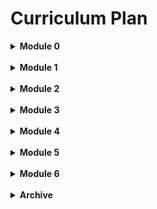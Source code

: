 # Curriculum Plan

<details><Summary><strong>Module 0</strong></Summary>
To Be Moved
</details><br>

<details><Summary><strong>Module 1</strong></Summary>

### Week 1
* Intro to Programming
    - Understand what makes something a computer
    - Appreciate the importance of giving instructions
    - Write a simple program
* Data Types and Variables
    - Recognize each of the main c# datatypes.
    - Speak to a few common methods for each data type.
    - Practice researching built-in c# methods.
* Conditional Logic
    - explain the flow of execution through code  
    - use `if/else` statements to control execution
* PD: Note-Taking for Technical Content
    - Identify strategies for note-taking for technical content
    - Implement note-taking strategies for upcoming lessons

### Week 2
* Collections 
    - Define and use **arrays** and **lists**
    - Identify key differences between **arrays** and **lists**
    - Define and use a **dictionary**
    - Iterate through collections with `foreach` and `for`
* Looping and Iteration
    - Identify and implement code blocks.
    - Use `while`, and `for` to repeat code blocks.
    - Recognize potential infinite loops.
* Methods
    - Define the terms Method, Argument, Return Value, and Object.
    - Explain why we use methods
    - Define methods in c#
    - Understand how abstraction helps us program
* PD: Asking Technical Questions That Lead to Answers
    - Use effective keywords in a Google search to find answers faster
    - Ask technical questions that are both clear and concise

### Week 3
* Classes
    - Describe the difference between a class and an instance of that class
    - Practice building classes with state and behavior
    - Identify some best-practices for defining state and behavior
* Object Oriented Programming (OOP)
    - Define OOP
    - Discuss the benefits of OOP
    - Identify different syntaxes for object instantiation
* Class Interaction
    - Implement appropriate class file structure
    - Gain familiarity with passing around 'smart' objects
* PD: Productivity + Time MGMT
    - Identify strategies for improving productivity in a fast-paced, learning environment
    - Implement productivity strategies and approaches for the upcoming week
    - Review your current approach to time management and calendaring
    - Implement time management strategies for the upcoming week

### Week 4
* Intro to IDE
    - Define and start using an IDE
    - Identify the benefits of using an IDE
* Debugging
    - Understand what a bug is
    - Practice Debugging with Breakpoints
* Unit Testing, Part 1
    - Define Automated Testing.
    - Understand why we use tests.
    - Implement unit tests for a single class.

### Week 5
* Unit Testing, Part 2
    - Define the stages of a test
    - Recognize difference in testing command and query methods
* Scope
    - Identify how **scope** affects where variables can be accessed
    - Have a reference to look at when **scope** errors show up
    - Understand the difference between the **public** and **private** access modifiers
    - Start thinking about when to use **public** vs **private**
* Refactoring
    - Define 'Refactoring' in programming terms.
    - Define and implement the Single Responsibility Principle
* PD: Using Technical Terminology
    - Practice using technical terminology to describe code.
    - Practice presenting technical topics in a group setting.

### Project
* Message Logger
    - Demonstrate:
        * Version Control, including branches and pull requests.
        * Understanding of database table relationships.
        * Database CRUD with an ORM.

    - Explore:
        * Dive into a new (not written by you) code base!
        * Using TDD to add additional features! (For any new feature that you create, try writing the tests first, and then creating the code that makes those tests pass!)

</details><br>

<details><Summary><strong>Module 2</strong></Summary>

### Week 1
* Version Control and Solo Git
    - Define Version Control and its benefit
    - Build a mental model of branching workflow
    - Practice committing and branching on a solo repository
* Intro to Databases
    - Describe a database and its uses in various applications
    - Define relational data
    - Create a Database with Postgresql and PgAdmin
* SQL CRUD
    - Define CRUD
    - Use SQL to SELECT, INSERT, REMOVE and UPDATE records
    - Use basic WHERE clause to filter records
* PD: The Graceful Exit
    - Strategies for responding to questions you can't answer.
    - Identify personal qualities you want to highlight.

### Week 2
* Test Driven Development
    - Describe the benefits of TDD
    - Practice a TDD workflow
    - Define the difference between Unit and Integration tests
* Git for Pairs
    - Outline a workflow for collaborating on a single repository
    - Identify and resolve merge conflicts
* Data Relationships
    - Solidify understanding of Primary Keys and Foreign Keys
    - Visualize One-to-One, One-to-Many, and Many-to-Many relationships
    - Implement a Many-to-Many relationship using a join table
    - Practice describing different relationships
* PD: Revisiting Productive Struggle

### Week 3
* SQL Aggregates
    - Develop a visualization for grouping and aggregating data
    - Use GROUP BY, COUNT, SUM, and AVERAGE
* SQL Joins
    - Visualize and practice SQL join queries
    - Use WHERE and JOIN together
    - Understand the difference between an inner join and a left join
* LINQ
    - Understand why we use LINQ
    - Practice basic LINQ methods
    - Recognize LINQ Query Syntax
* PD: TBD

### Week 4
* Intro to ORM
    - Define ORM, Entity Framework, and Framework
    - Describe the benefits of working with objects
    - Use Entity Framework in a Console Application to create a database
    - Create a one-to-many relationship using Entity Framework
* CRUD with ORM
* PD: TBD

### Week 5
* Database Migrations
    - Explore business decisions that drive database changes
    - Practice making database changes to add and remove columns
    - Learn how to create seed data
* Many to Many Using an ORM
    -  Understand why frameworks have versions
    -  Reinforce how to structure many-to-many database relationships
    -  Implement a many-to-many relationship using Entity Framework
* PD: SQL Workplace Simulation
    - Practice professional Slack communication
    - Apply SQL skills to a more real-world scenario
    - Practice giving and receiving feedback

### Project
* Message Logger
    - Demonstrate:
        * Version Control, including branches and pull requests.
        * Understanding of database table relationships.
        * Database CRUD with an ORM.
    - Explore:
        * Dive into a new (not written by you) code base!
        * Using TDD to add additional features! (For any new feature that you create, try writing the tests first, and then creating the code that makes those tests pass!)

</details><br>

<details><Summary><strong>Module 3</strong></Summary>

**Mod Overview** All things MVC.  
**Lesson Project** [MvcMovie](https://github.com/turingschool-examples/MvcMovieStarter)  
**Lab Project** [RecordCollection](https://github.com/turingschool-examples/RecordCollectionStarter)  

### Week 1
* HTTP Request/Response Cycle
    - Develop a diagram of how the web works
    - Identify the key responsiblities of Backend and Frontend development
* HTML
    - Define HTML and its purpose
    - Identify and use attributes for appropriate elements
    - Understand the importance of semantic HTML
* CSS
    - Define CSS and its purpose
    - Practice Debugging with Chrome Dev Tools
    - Demonstrate an understanding of the box model
### Week 2
* Intro to MVC
    - Identify the elements of the MVC design pattern
    - Describe the single responsibility of each of the Model, View, and Controller
    - Describe how data is passed through the MVC pattern
* REST
    - Define REST
    - Identify RESTful and non-RESTful routes
    - Create a show page for a single resource (using a restful route)
* Feature Testing
    - Understand why feature testing is important
    - Make connections between a browser and an in-project client
    - Practice testing basic user interactions with xUnit.
### Week 3
* Creating and Reading Single Resources
    - Diagram the Request/Response cycle with a form submission
    - Use a form to create single resources
    - Create Tests for #New and #Create actions.
* Creating and Reading Related Resources
    - Use a form to create a one-to-many relationship
    - Use a form to create a many-to-many relationship
    - Create Show Page for a Resource with related data
### Week 4
* Query String Parameters
    - Discover real-world examples of query string parameters in action
    - Understand how data is dynamically passed using query string parameters
    - Use query string parameters to filter data on an Index page
* Updating Resources
    - Use a form to update single resources
    - Use a form to update a one-to-many relationship
* Destroying Resources
    - Describe some common pitfalls when destroying resources
    - Practice destruction of single and related resources

</details><br>

<details><Summary><strong>Module 4</strong></Summary>

## Mod 4
* Big theme: we are building BE APIs
    - ideally, we would have a nice JS frontend
    - MVP, we will use postman to interact with our APIs

## Intermission
* Javascript
    - khan academy
### Week 1
* JavaScript (Likely 2 lessons, with intermission work, maybe 1?)
    - Understand why it is important to be familiar with JavaScript
    - Available DataTypes
    - How to Build a Function
    - Accessing DOM elements and events
* Reviewing Concepts
    - MVC Practice
    - Review SQL
    - Review OOP/C# fundamentals
### Week 2
* Intro to APIs
    - Understand how an API works at a conceptual level
    - Expand our understanding of what a 'client' could be
    - Create an in-app client to manipulate HTTP responses
    - Practice requests to an existing - using Postman
* Building an API
    - Review HTTP Request/Response Structure 
    - Use TDD to Implement CRUD endpoints through an API
    - Define and identify valid JSON data structures
<!-- * Testing Strategies when Consuming an API
    - Understand the necessity of faking API requests in tests
    - Implment mock/vcr to maintain test coverage -->


### Week 3
* CHECKPOINT - a mini individual project.  Can you build an API?
* Maintaining State
    - Identify the limitations of Stateless HTTP
    - Introduce the concept of Sessions & Cookies
    - Implement a simple Cookie
<!-- 
Move to Mod5, independent learning/tutorial
* Authentication
    - Explain the use of Authentication and its importance
    - Implement Authentication
* Authorization
    - Identify the difference between Authentication and Authorization
    - Implement User Roles with Authorization -->
### Week 4
* Security Concerns
    - Common pitfalls (what would happen if...)
    - General strategies for security
    - Understanding the inherent risks of the internet (we can't save every situation)
* ?Advanced Data Manipulations? On the scope and sqnce doc, the learning goal includes Advanced SQL
    - https://backend.turing.edu/module3/lessons/advanced_activerecord
### Independent Learning
* Inheritance
* Interfaces
* Dependency Injection
</details><br>

<details><Summary><strong>Module 5</strong></Summary>


## Better MVC, Auth/Auth, Calling 3rd Party APIs
* Lab ideas
    - refactor a portion of the Mod3 project

### Week 1
* Mods 1-4 Review
    - Includes SQL Review
* Error Handling & Data Validations - Let's try to break our apps, and then fix them.
    - Identify the differences between Error Handling, and program crashing
    - Throw situation-specific errors
        * Input level-validation
        * 404 and other error codes (graceful breaking)
    - Implement try/catch blocks 
* Logging
* PD - Talking While Coding in Interviews
    - start to prepare for talking through process while you are doing a thing.
    - stop being silent while in conversation - entertain your interviewer.

### Week 2
* SOLID (Refactoring Patterns)
    - Reinforce our understanding of SRP
    - Introduce OLID Principles
* Writing Good Documentation
    - Understand the reasons for good documentation
    - Identify what to include in your documentation
* MVC Project 
    * Refactor Mod4 project
    * Work on someone else's project
    * Responding to tickets, working on a team
* PD - Resumes

### Week 3 Auth/Auth
* Finish MVC Project
* Authentication
* Authorization
* PD - Github 'Profile'

### Week 4 Calling APIs from .NET (more api, better api)
* Calling 3rd party APIs in .NET
    - Implement Secure Environment Variables
* API Documentation
    - swagger ?
* BigO and Process Optimization (Time/space trade-offs)
We want this lesson in Mod5, we still need to decide exactly what goes into it.
    - nested for-loops is bad
    - Understand the impact of poor optimization
    - Introduce the problem of over-iteration and optimization
    - Gain a familiarity with Big0 terminology (I've heard of this thing, but may not be an expert)
* PD - Cover Letters

### Weeks 5 & 6 Project
* Call third-party API to build new feature
* PD - LinkedIn Activities

### Possible Other Topics

* Interview Lifecycle
    - Identify the varying steps of an interview
    - Common Pitfalls in Interviewing
    - The graceful exit
* Interview Coaching; make students understand:
    - that what they have been doing working in existing code bases sets them apart from the 'rails-new' crowd
    - Focused work on PD (teamwork, communication, feedback)

### Extension Topics (maybe mod6)
* Customizing JSON Responses
    - Define and implement a Serializer
    - Expand our understanding of MVC responsibilities
    - Describe how a Serializer can support OOP Principles
* Caching
    - Define Caching and why it is useful
    - Implement caching
* Background Workers
    - Identify opportunities to use background workers
    - Implement a background worker
* Logging
    - help yourself debug
* Deployment
    - know that this is a thing
    - super simple deploy (maybe gh-pages)
* Async as a concept
* NoSQL databases
    - pro/cons of relational v non-relational data
* .NET scaffolding & syntactic sugar
    - discussion
    - pro/con of using scaffolds
    - tag helpers (asp-action, display-for, etc...)
    - this can be prep for take-home challenges where they will see more .NET 'magic'
</details><br>

<details><Summary><strong>Module 6</strong></Summary>
To Be Determined
</details><br>

<details><Summary><strong>Archive</strong></Summary>

## Mod 0
* Computer Setup [Richard's awesome setup]()
### Day 1
* Intro and Welcome to Turing
* Computer Tools check
    - double check bookmarks
    - how to use loom, trello, replit
* Communication via Slack NEED RESOURCE
    - At some point, want something that has them practice giving instructions.  COULD start their DMs to all instructors with that
* Typing with Code Characters [typing.io](https://typing.io/lesson/csharp/asp.net/CSharpCodeParser.cs/1)
### Day 2
* Google Productivity 
    - [Calendaring](https://mod0.turing.edu/shared/calendaring)
    - [gmail] NEED RESOURCE
* [Observations and Decision Making in Programming](/Mod0/TechnicalDay1.md)
### Day 3
* Google Office
    - [Drive] NEED RESOURCE
    - [Docs] NEED RESOURCE
    - [Slides] NEED RESOURCE
* [Keeping Track of Information in Programming](/Mod0/TechnicalDay2.md)
### Day 4
* Prep for Presentations NEED RESOURCE
* Presentations


## Mod 1
### Week 1
* 🎒[Intro to Programming (How Computers Work)](/Mod1/Lessons/Week1/introToProgramming.md)
* 💡⬆️ [Intro to Labs](/Mod1/Labs/Week1/IntroToLabs.md)
* 🎒[Datatypes & Variables](/Mod1/Lessons/Week1/datatypesAndVariables.md)
* 💡⬆️ [Lab/Exercise](/Mod1/Labs/Week1/DatatypesAndVariables.md)
* 🎒[Conditional Logic](/Mod1/Lessons/Week1/ConditionalLogic.md)
* 💡⬆️ [Lab/Exercise](/Mod1/Labs/Week1/ConditionalLogic.md)
* 🧪[Weekly Assessment](/Mod1/Assessments/week1.md)
* 🎒[Topic Review](/Mod1/Lessons/Week1/WeekInReview.md)

### Week 2
* 🎒[Looping](/Mod1/Lessons/Week2/Looping.md)
* 💡⬆️ [Lab/Exercise](/Mod1/Labs/Week2/Looping.md)
* 🎒[Collections](/Mod1/Lessons/Week2/Collections.md)
* 💡⬆️ [Lab/Exercise](/Mod1/Labs/Week2/Collections.md)
* 🎒[Methods](/Mod1/Lessons/Week2/Methods.md)
* 💡⬆️ [Lab/Exercise](/Mod1/Labs/Week2/Methods.md)
* 🧪[Weekly Assessment](/Mod1/Assessments/week2.md)
* 🎒[Topic Review](Mod1/Lessons/Week2/WeekInReview.md)

### Week 3
* 🎒[Classes](/Mod1/Lessons/Week3/Classes.md)
* 💡⬆️ [Lab/Exercise](/Mod1/Labs/Week3/Classes.md)
* 🎒[OOP](/Mod1/Lessons/Week3/OOP.md)
* 💡⬆️ [Lab/Exercise](/Mod1/Labs/Week3/OOP.md)
* 🎒[Class/Object Interaction](/Mod1/Lessons/Week3/ClassInteraction.md)
* 💡⬆️ [Lab/Exercise](/Mod1/Labs/Week3/ClassInteraction.md)
* 🧪[Weekly Assessment](/Mod1/Assessments/Week3.md)
* 🎒[Topic Review](/Mod1/Lessons/Week3/WeekInReview.md)

### Week 4
* 🎒[Intro to IDEs](/Mod1/Lessons/Week4/IntroToIDE.md)
* 💡⬆️ [Lab/Exercise](/Mod1/Labs/Week4/IntroToIDE.md)
* 🎒[Debugging](/Mod1/Lessons/Week4/Debugging.md)
* 💡⬆️ [Lab/Exercise](/Mod1/Labs/Week4/Debugging.md)
* 🎒[Unit Tests I](/Mod1/Lessons/Week4/UnitTestingI.md)
* 💡⬆️ [Lab/Exercise](/Mod1/Labs/Week4/UnitTestingI.md)
* 🧪[Weekly Assessment](/Mod1/Assessments/Week4.md)
* 🎒[Topic Review](/Mod1/Lessons/Week4/WeekInReview.md)

### Week 5
* 🎒[Refactoring](/Mod1/Lessons/Week5/Refactoring.md)
* 💡⬆️ [Lab/Exercise](/Mod1/Labs/Week5/Refactoring.md)
* 🎒[Unit Tests II](/Mod1/Lessons/Week5/UnitTestingII.md)
* 💡⬆️ [Lab/Exercise](/Mod1/Labs/Week5/UnitTestingII.md)
* 🎒[Scope and Access Modifiers](/Mod1/Lessons/Week5/scope.md)
* 🧪Weekly Assessment
* 🎒Topic Review
### [Project](/Mod1/Project/Index.md)

### Week 6
PD: 💼 [Peer Feedback](/Mod1/ProfessionalDevelopment/PeerFeedback.md)


## Mod 2
Lab Project Goals:  
Create a Database for a Library Application  
Use EF to create a connection to the DB  
Use EF to create and manipulate DB records  
Use TDD to create classes  
Test DB connections and records  
### Week 1
* 🎒[Version Control and Solo Git/GitHub](/Mod2/Lessons/Week1/VersionControlAndSoloGit.md)
    - Describe the benefits of Version Control
    - Create a repository
    - Use branch workflow
* 💡[Lab/Exercise](/Mod2/Labs/Week1/VersionControl.md)
* ➡️[Preparation: Intro to Databases](/Mod2/Preparation/IntroToDatabases.md)
* 🎒[Lesson: Intro to Databases](/Mod2/Lessons/Week1/IntroToDatabases.md)
    - Describe a database its uses in various applications
    - Define relational data and data normalization
    - Create a Database with Postgresql and PgAdmin  
* 💡[Lab/Exercise](/Mod2/Labs/Week1/IntroToDatabases.md)
        * Lab Project: Create Database for Library (not connected)
* ➡️[Preparation: SQL CRUD](/Mod2/Preparation/SQLCRUD.md)
* 🎒[Lesson: SQL CRUD](/Mod2/Lessons/Week1/SQLCRUD.md)
    - Use SQL to SELECT, INSERT, REMOVE and UPDATE records
    - Use basic WHERE clause to filter records  
        * Lab Project: Use SQL to insert and query library records in the DB
* PD Idea: Get on linked in - intro just to start connecting as you meet people.
### Week 2
* ➡️[Preparation: TDD](/Mod2/Preparation/TDD.md)
* 🎒[Lesson: Test Driven Development](/Mod2/Lessons/Week2/TDD.md)
    - Describe the benefits of TDD
    - Practice a TDD workflow
* 💡[Lab/Exercise](/Mod2/Labs/Week2/TDD.md)
    * Lab Project: use TDD to create classes for library records
* 🎒[Lesson: Git for Pairs](Mod2/Lessons/Week2/GitForPairs.md)
    - Outline a workflow for collaborating on a single repository
    - Identify and resolve merge conflicts
* 💡[Lab/Exercise](/Mod2/Labs/Week2/GitForPairs.md)
    - Add collaborator to GitHub repository
    - Create and checkout branches in Git
    - Practice basic Git workflow (add, commit, push, pull)
    - Create, review, and merge Pull Requests
### Week 3
* ➡️[Preparation: Data Relationships](/Mod2/Preparation/Week3/DataRelationships.md)
* 🎒[Lesson: Data Relationships](/Mod2/Lessons/Week3/DataRelationships.md) (One to One, One to Many, Many to Many)
    * Solidify understanding of Primary Keys and Foreign Keys
    * Visualize One-to-One, One-to-Many, and Many-to-Many relationships
    * Implement a Many-to-Many relationship using a join table
    * Practice describing different relationships 
* 💡 [Lab/Exercise](/Mod2/Labs/Week3/DataRelationships.md)
    * Lab Project: Add an Author Table to the Library Db (many-to-many)
* Lesson: SQL Aggregates
    - Develop a visualization for grouping and aggregating data
    - Use GROUP BY, COUNT, SUM, and AVERAGE
    - Research additional aggregate functions  
  Lab Project: Use SQL to query some Library Statistics
* Lesson: SQL JOINS
    - Use JOIN to query related records
    - Use WHERE to filter joined queries  
  Lab Project: User SQL to select related records
* PD POTENTIAL: Practice sending and responding to requests for other teams (as a dev you won't always be coding, you will be asked for datapoints from other teams.)
### Week 4
* ➡️[Preparation: LINQ](/Mod2/Preparation/Week4/LINQ.md)
* 🎒[Lesson: LINQ](/Mod2/Lessons/Week4/LINQ.md)
* 💡[Lab/Exercise: LINQ](/Mod2/Labs/Week4/LINQ.md)
* ➡️[Preparation: Intro to ORM](/Mod2/Preparation/Week4/IntroToORM.md)
* 🎒[Lesson: Intro to ORM](/Mod2/Lessons/Week4/IntroToORM.md)
    - Define ORM and Framework
    - Describe the benefits of working with Objects
    - Set up Entity Framework in a Console Application
    - Create a one-to-many relationship using an ORM
* 💡 [Lab/Exercise: ](/Mod2/Labs/Week4/IntroToORM.md) Create one-to-many book and patrons tables using EF
* Lesson: CRUD with ORM
    - Deepen understanding of test setup by creating a test database
    - Use TDD to implement CRUD functionality in a console application  
    - Use EF and LINQ to query database records
  Lab Project: Use TDD and EF to create library records

### Week 5
* ➡️[Preparation: Database Migrations](/Mod2/Preparation/Week5/DatabaseMigrations.md)
* 🎒[Lesson: Database Migrations](/Mod2/Lessons/Week5/DatabaseMigrations.md)
    - Explore business decisions that drive database changes
    - Practice making database changes to add and remove columns
    - Learn how to create seed data
* 💡[Lab/Exercise: ](/Mod2/Labs/Week5/DatabaseMigrations.md)  use a migration to add a table and column to the database
* ➡️[Preparation: Many-to-Many using an ORM](/Mod2/Preparation/Week5/ManyToManyWithAnORM.md)
* 🎒[Lesson: Many-to-Many using an ORM](/Mod2/Lessons/Week5/ManyToManyWithAnORM.md)
    -  Understand why frameworks have versions
    -  Reinforce how to structure many-to-many database relationships
    -  Implement a many-to-many relationship using Entity Framework
* 💡[Lab/Exercise: ](/Mod2/Labs/Week5/ManyToManyWithAnORM.md) Create many-to-many relationship between books and authors using an ORM.

## Mod 3
### Week 1
* HTTP Request/Response Cycle
    - Develop a diagram of how the web works
    - Identify the key responsiblities of Backend and Frontend development
* HTML
    - Define HTML and its purpose
    - Identify and use attributes for appropriate elements
    - Understand the importance of semantic HTML
* CSS
    - Define CSS and its purpose
    - Practice Debugging with Chrome Dev Tools
    - Demonstrate an understanding of the box model
### Week 2
* Interfaces (we need to learn this so that students can understand some of the setup for a .NET MVC project)
    - Identify objects that have shared structure/behavior
    - Implement an interface structure
    - Practice identifying interfaces in existing code
* Intro to MVC
    - Identify the elements of the MVC design pattern
    - Describe the single responsibility of each of the Model, View, and Controller
    - Describe how data is passed through the MVC pattern
* Feature Testing
    - Understand why feature testing is important
    - Make connections between a browser and an in-project client
    - Practice testing basic user interactions with xUnit and Selenium.
### Week 3
* REST
    - Define REST
    - Identify RESTful and non-RESTful routes
    - Explore the pros and cons of REST
* Creating and Reading Single Resources
    - Diagram the Request/Response cycle with a form submission
    - Use a form to create single resources
    - Create Index and Show pages for a single resource
* Creating and Reading Related Resources
    - Use a form to create a one-to-many relationship
    - Create Show Page for a Resource with related data
### Week 4
* Dynamic Routing
    - Understand how data is dynamically passed using Routes
    - Use dynamic routing to filter data on a Show and Index page
* Updating Resources
    - Use a form to update single resources
    - Use a form to create a one-to-many relationship
* Destroying Resources
    - Describe some common pitfalls when destroying resources
    - Practice destruction of single and related resources

## Mod 4
* Big theme: we are building BE APIs
    - ideally, we would have a nice JS frontend
    - MVP, we will use postman to interact with our APIs

## Intermission
* Javascript
    - khan academy
### Week 1
* JavaScript (Likely 2 lessons, with intermission work, maybe 1?)
    - Understand why it is important to be familiar with JavaScript
    - Available DataTypes
    - How to Build a Function
    - Accessing DOM elements and events
* Reviewing Concepts
    - MVC Practice
    - Review SQL
    - Review OOP/C# fundamentals
### Week 2
* Intro to APIs
    - Understand how an API works at a conceptual level
    - Expand our understanding of what a 'client' could be
    - Practice requests to an existing - using Postman
* Building an API
    - Review HTTP Request/Response Structure 
    - Use TDD to Implement CRUD endpoints through an API
    - Define and identify valid JSON data structures
<!-- * Testing Strategies when Consuming an API
    - Understand the necessity of faking API requests in tests
    - Implment mock/vcr to maintain test coverage -->

### Week 3
* CHECKPOINT - a mini individual project.  Can you build an API?
* Maintaining State
    - Identify the limitations of Stateless HTTP
    - Introduce the concept of Sessions & Cookies
    - Implement a simple Cookie
<!-- 
Move to Mod5, independent learning/tutorial
* Authentication
    - Explain the use of Authentication and its importance
    - Implement Authentication
* Authorization
    - Identify the difference between Authentication and Authorization
    - Implement User Roles with Authorization -->
### Week 4
* Security Concerns
    - Common pitfalls (what would happen if...)
    - General strategies for security
    - Understanding the inherent risks of the internet (we can't save every situation)
    - https://learn.microsoft.com/en-us/aspnet/core/tutorials/first-web-api?view=aspnetcore-6.0&tabs=visual-studio#prevent-over-posting-1
* ?Advanced Data Manipulations? On the scope and sqnce doc, the learning goal includes Advanced SQL
    - https://backend.turing.edu/module3/lessons/advanced_activerecord
### Independent Learning
* Inheritance
* Interfaces
* Dependency Injection


## Mod 5

For zoe's spirit: go back to MVC and do it well
* try/catch
* auth
* agile/project board

### Week1
* Customizing JSON Responses
    - Define and implement a Serializer
    - Expand our understanding of MVC responsibilities
    - Describe how a Serializer can support OOP Principles
* Data Validations
    - Identify the differences between Error Handling, and program crashing
    - Throw situation-specific errors
    - Implement try/catch blocks 
* SOLID (Refactoring Patterns)
    - Reinforce our understanding of SRP
    - Introduce OLID Principles
### Week2
* Working with 3rd party APIs
    - Implement Secure Environment Variables
* Writing Good Documentation
    - Understand the reasons for good documentation
    - Identify what to include in your documentation
* Interview Lifecycle
    - Identify the varying steps of an interview
    - Common Pitfalls in Interviewing
    - The graceful exit
### Week3
* Caching
    - Define Caching and why it is useful
    - Implement caching
* Background Workers
    - Identify opportunities to use background workers
    - Implement a background worker
* BigO and Process Optimization
    - Understand the impact of poor optimization
    - Introduce the problem of over-iteration and optimization
    - Gain a familiarity with Big0 terminology (I've heard of this thing, but may not be an expert)


## Mod 6

</details>
